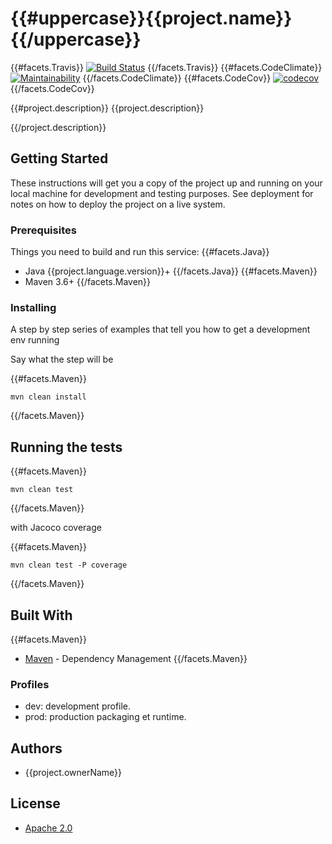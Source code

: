 # {{#uppercase}}{{project.name}}{{/uppercase}}
{{#facets.Travis}}
[![Build Status]({{project.integration.home}}/{{project.repository.slug}}.svg?branch=master)]({{project.integration.home}}/{{project.repository.slug}})
{{/facets.Travis}}
{{#facets.CodeClimate}}
[![Maintainability](https://codeclimate.com/github/{{project.repository.slug}}/badges/gpa.svg)](https://codeclimate.com/github/{{project.repository.slug}})
{{/facets.CodeClimate}}
{{#facets.CodeCov}}
[![codecov](https://codecov.io/gh/{{project.repository.slug}}/branch/master/graph/badge.svg)](https://codecov.io/gh/{{project.repository.slug}})
{{/facets.CodeCov}}

{{#project.description}}
{{project.description}}

{{/project.description}} 
## Getting Started

These instructions will get you a copy of the project up and running on your local machine for development and testing purposes. 
See deployment for notes on how to deploy the project on a live system.

### Prerequisites

Things you need to build and run this service:
{{#facets.Java}}
- Java {{project.language.version}}+
{{/facets.Java}}
{{#facets.Maven}}
- Maven 3.6+
{{/facets.Maven}}

### Installing

A step by step series of examples that tell you how to get a development env running

Say what the step will be

{{#facets.Maven}}
```
mvn clean install
```
{{/facets.Maven}}

## Running the tests

{{#facets.Maven}}
```
mvn clean test
```
{{/facets.Maven}}

with Jacoco coverage

{{#facets.Maven}}
```
mvn clean test -P coverage
```
{{/facets.Maven}}

## Built With

{{#facets.Maven}}
* [Maven](https://maven.apache.org/) - Dependency Management
{{/facets.Maven}}

### Profiles

* dev: development profile. 
* prod: production packaging et runtime.

## Authors

* {{project.ownerName}} 

## License

* [Apache 2.0](./LICENSE)